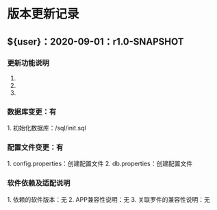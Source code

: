 # 版本更新记录

## ${user}：2020-09-01：r1.0-SNAPSHOT
### 更新功能说明
1. [add]:创建项目
2. [update]:无
3. [fix]:无
### 数据库变更：有
1. 初始化数据库：/sql/init.sql
### 配置文件变更：有
1. config.properties：创建配置文件
2. db.properties：创建配置文件
### 软件依赖及适配说明
1. 依赖的软件版本：无
2. APP兼容性说明：无
3. 关联罗件的兼容性说明：无

